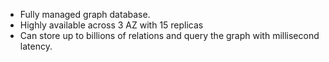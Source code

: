 - Fully managed graph database.
- Highly available across 3 AZ with 15 replicas
- Can store up to billions of relations and query the graph with millisecond latency.
